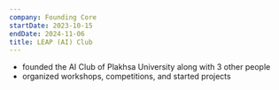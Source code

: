 ```yaml
---
company: Founding Core
startDate: 2023-10-15
endDate: 2024-11-06
title: LEAP (AI) Club
---
```

- founded the AI Club of Plakhsa University along with 3 other people
- organized workshops, competitions, and started projects